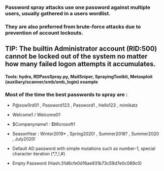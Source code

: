 ### Password spray attacks use one password against multiple users, usually gathered in a users wordlist.

### They are also preferred from brute-force attacks due to prevention of account lockouts.

## TIP: The builtin Administrator account (RID:500) cannot be locked out of the system no matter how many failed logon attempts it accumulates.

#### Tools: hydra, RDPassSpray.py, MailSniper, SprayingToolkit, Metasploit (auxiliary/scanner/smb/smb_login) example

### Most of the time the best passwords to spray are :

 - P@ssw0rd01 , Password123 , Password1 , Hello123 , mimikatz

 - Welcome1 / Welcome01

 - $Companyname1 : $Microsoft1

 - SeasonYear : Winter2019* , Spring2020! , Summer2018? , Summer2020 , July2020!

 - Default AD password with simple mutations such as number-1, special character iteration (*,?,!,#)

 - Empty Password (Hash:31d6cfe0d16ae931b73c59d7e0c089c0)

